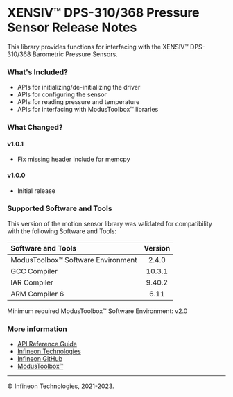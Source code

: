 # XENSIV™  DPS-310/368 Pressure Sensor Release Notes

This library provides functions for interfacing with the XENSIV™  DPS-310/368 Barometric Pressure Sensors.

### What's Included?
* APIs for initializing/de-initializing the driver
* APIs for configuring the sensor
* APIs for reading pressure and temperature
* APIs for interfacing with ModusToolbox™ libraries

### What Changed?
#### v1.0.1
* Fix missing header include for memcpy
#### v1.0.0
* Initial release

### Supported Software and Tools
This version of the motion sensor library was validated for compatibility with the following Software and Tools:

| Software and Tools                        | Version |
| :---                                      | :----:  |
| ModusToolbox™ Software Environment        | 2.4.0   |
| GCC Compiler                              | 10.3.1  |
| IAR Compiler                              | 9.40.2  |
| ARM Compiler 6                            | 6.11    |

Minimum required ModusToolbox™ Software Environment: v2.0

### More information

* [API Reference Guide](https://infineon.github.io/sensor-xensiv-dps3xx/html/index.html)
* [Infineon Technologies](https://www.infineon.com)
* [Infineon GitHub](https://github.com/infineon)
* [ModusToolbox™](https://www.cypress.com/products/modustoolbox-software-environment)

---
© Infineon Technologies, 2021-2023.
